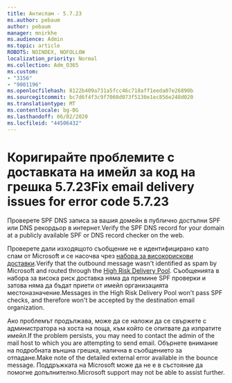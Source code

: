 ```yaml
---
title: Антиспам - 5.7.23
ms.author: pebaum
author: pebaum
manager: mnirkhe
ms.audience: Admin
ms.topic: article
ROBOTS: NOINDEX, NOFOLLOW
localization_priority: Normal
ms.collection: Adm_O365
ms.custom:
- "3156"
- "9001196"
ms.openlocfilehash: 8122b409a731a5fcc46c718aff1eeda07e26890b
ms.sourcegitcommit: bc7d6f4f3c9f7060d073f5130e1ec856e248d020
ms.translationtype: MT
ms.contentlocale: bg-BG
ms.lasthandoff: 06/02/2020
ms.locfileid: "44506432"
---
```

# <a name="fix-email-delivery-issues-for-error-code-5723"></a><span data-ttu-id="edb6f-102">Коригирайте проблемите с доставката на имейл за код на грешка 5.7.23</span><span class="sxs-lookup"><span data-stu-id="edb6f-102">Fix email delivery issues for error code 5.7.23</span></span>

<span data-ttu-id="edb6f-103">Проверете SPF DNS записа за вашия домейн в публично достъпни SPF или DNS рекордьор в интернет.</span><span class="sxs-lookup"><span data-stu-id="edb6f-103">Verify the SPF DNS record for your domain at a publicly available SPF or DNS record checker on the web.</span></span>

<span data-ttu-id="edb6f-104">Проверете дали изходящото съобщение не е идентифицирано като спам от Microsoft и се насочва чрез [набора за високорискови доставки](https://docs.microsoft.com/microsoft-365/security/office-365-security/high-risk-delivery-pool-for-outbound-messages).</span><span class="sxs-lookup"><span data-stu-id="edb6f-104">Verify that the outbound message wasn't identified as spam by Microsoft and routed through the [High Risk Delivery Pool](https://docs.microsoft.com/microsoft-365/security/office-365-security/high-risk-delivery-pool-for-outbound-messages).</span></span> <span data-ttu-id="edb6f-105">Съобщенията в набора за висока риск доставка няма да премине SPF проверки и затова няма да бъдат приети от имейл организацията местоназначение.</span><span class="sxs-lookup"><span data-stu-id="edb6f-105">Messages in the High Risk Delivery Pool won't pass SPF checks, and therefore won't be accepted by the destination email organization.</span></span>

<span data-ttu-id="edb6f-106">Ако проблемът продължава, може да се наложи да се свържете с администратора на хоста на поща, към който се опитвате да изпратите имейл.</span><span class="sxs-lookup"><span data-stu-id="edb6f-106">If the problem persists, you may need to contact the admin of the mail host to which you are attempting to send email.</span></span> <span data-ttu-id="edb6f-107">Обърнете внимание на подробната външна грешка, налична в съобщението за отпадане.</span><span class="sxs-lookup"><span data-stu-id="edb6f-107">Make note of the detailed external error available in the bounce message.</span></span> <span data-ttu-id="edb6f-108">Поддръжката на Microsoft може да не е в състояние да помогне допълнително.</span><span class="sxs-lookup"><span data-stu-id="edb6f-108">Microsoft support may not be able to assist further.</span></span>
